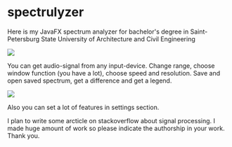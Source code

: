 # spectrulyzer
Here is my JavaFX spectrum analyzer for bachelor's degree in Saint-Petersburg State University of Architecture and Civil Engineering

<img src="https://pp.userapi.com/c844722/v844722697/720dd/6d1FjJl8LYA.jpg" />

You can get audio-signal from any input-device. Change range, choose window function (you have a lot), choose speed and resolution. Save and open saved spectrum, get a difference and get a legend.

<img src="https://pp.userapi.com/c847016/v847016697/67bcf/dORTZukxtPw.jpg" />

Also you can set a lot of features in settings section.

I plan to write some arcticle on stackoverflow about signal processing. I made huge amount of work so please indicate the authorship in your work. Thank you.
